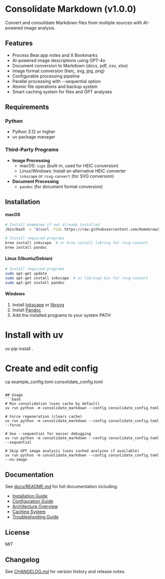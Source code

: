 # Consolidate Markdown (v1.0.0)

Convert and consolidate Markdown files from multiple sources with AI-powered image analysis.

## Features
- Process Bear.app notes and X Bookmarks
- AI-powered image descriptions using GPT-4o
- Document conversion to Markdown (docx, pdf, csv, xlsx)
- Image format conversion (heic, svg, jpg, png)
- Configurable processing pipeline
- Parallel processing with --sequential option
- Atomic file operations and backup system
- Smart caching system for files and GPT analyses

## Requirements

### Python
- Python 3.12 or higher
- uv package manager

### Third-Party Programs
- **Image Processing**
  - macOS: `sips` (built-in, used for HEIC conversion)
  - Linux/Windows: Install an alternative HEIC converter
  - `inkscape` or `rsvg-convert` (for SVG conversion)
- **Document Processing**
  - `pandoc` (for document format conversion)

## Installation

#### macOS
```bash
# Install Homebrew if not already installed
/bin/bash -c "$(curl -fsSL https://raw.githubusercontent.com/Homebrew/install/HEAD/install.sh)"

# Install required programs
brew install inkscape  # or brew install librsvg for rsvg-convert
brew install pandoc
```

#### Linux (Ubuntu/Debian)
```bash
# Install required programs
sudo apt-get update
sudo apt-get install inkscape  # or librsvg2-bin for rsvg-convert
sudo apt-get install pandoc
```

#### Windows
1. Install [Inkscape](https://inkscape.org/release/) or [librsvg](https://wiki.gnome.org/Projects/LibRsvg)
2. Install [Pandoc](https://pandoc.org/installing.html)
3. Add the installed programs to your system PATH

# Install with uv
uv pip install .

# Create and edit config
cp example_config.toml consolidate_config.toml
```

## Usage
```bash
# Run consolidation (uses cache by default)
uv run python -m consolidate_markdown --config consolidate_config.toml

# Force regeneration (clears cache)
uv run python -m consolidate_markdown --config consolidate_config.toml --force

# Use --sequential for easier debugging
uv run python -m consolidate_markdown --config consolidate_config.toml --sequential

# Skip GPT image analysis (uses cached analyses if available)
uv run python -m consolidate_markdown --config consolidate_config.toml --no-image
```

## Documentation
See [docs/README.md](docs/README.md) for full documentation including:
- [Installation Guide](docs/installation.md)
- [Configuration Guide](docs/configuration.md)
- [Architecture Overview](docs/architecture.md)
- [Caching System](docs/caching.md)
- [Troubleshooting Guide](docs/troubleshooting.md)

## License
MIT

## Changelog
See [CHANGELOG.md](CHANGELOG.md) for version history and release notes.
